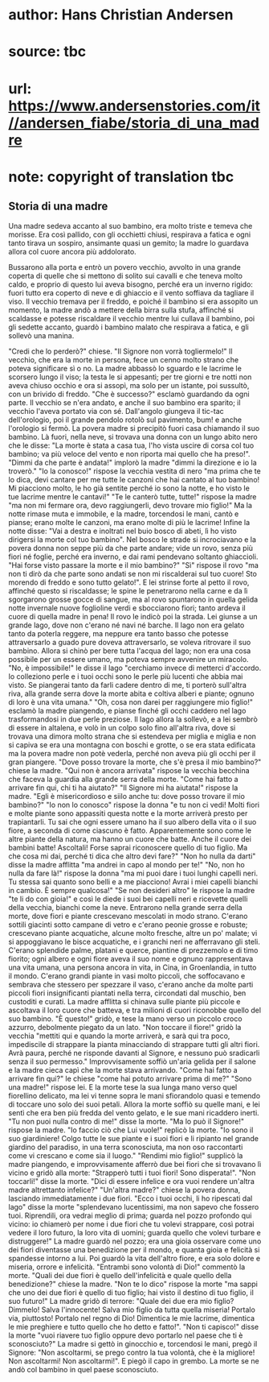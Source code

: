 # author: Hans Christian Andersen
# source: tbc
# url: https://www.andersenstories.com/it//andersen_fiabe/storia_di_una_madre
# note: copyright of translation tbc

## Storia di una madre 

Una madre sedeva accanto al suo bambino, era molto triste e temeva che
morisse. Era così pallido, con gli occhietti chiusi, respirava a fatica
e ogni tanto tirava un sospiro, ansimante quasi un gemito; la madre lo
guardava allora col cuore ancora più addolorato.

Bussarono alla porta e entrò un povero vecchio, avvolto in una grande
coperta di quelle che si mettono di solito sui cavalli e che teneva
molto caldo, e proprio di questo lui aveva bisogno, perché era un
inverno rigido: fuori tutto era coperto di neve e di ghiaccio e il vento
soffiava da tagliare il viso.
Il vecchio tremava per il freddo, e poiché il bambino si era assopito un
momento, la madre andò a mettere della birra sulla stufa, affinché si
scaldasse e potesse riscaldare il vecchio mentre lui cullava il bambino,
poi gli sedette accanto, guardò i bambino malato che respirava a fatica,
e gli sollevò una manina.

"Credi che lo perderò?" chiese. "Il Signore non vorrà togliermelo!"
Il vecchio, che era la morte in persona, fece un cenno molto strano che
poteva significare sì o no. La madre abbassò lo sguardo e le lacrime le
scorsero lungo il viso; la testa le si appesantì; per tre giorni e tre
notti non aveva chiuso occhio e ora si assopì, ma solo per un istante,
poi sussultò, con un brivido di freddo. "Che è successo?" esclamò
guardando da ogni parte. Il vecchio se n'era andato, e anche il suo
bambino era sparito; il vecchio l'aveva portato via con sé.
Dall'angolo giungeva il tic-tac dell'orologio, poi il grande pendolo
rotolò sul pavimento, bum! e anche l'orologio si fermò.
La povera madre si precipitò fuori casa chiamando il suo bambino.
Là fuori, nella neve, si trovava una donna con un lungo abito nero che
le disse: "La morte è stata a casa tua, l'ho vista uscire di corsa col
tuo bambino; va più veloce del vento e non riporta mai quello che ha
preso!".
"Dimmi da che parte è andata!" implorò la madre "dimmi la direzione e
io la troverò."
"Io la conosco!" rispose la vecchia vestita di nero "ma prima che te
lo dica, devi cantare per me tutte le canzoni che hai cantato al tuo
bambino! Mi piacciono molto, le ho già sentite perché io sono la notte,
e ho visto le tue lacrime mentre le cantavi!"
"Te le canterò tutte, tutte!" rispose la madre "ma non mi fermare
ora, devo raggiungerli, devo trovare mio figlio!"
Ma la notte rimase muta e immobile, e la madre, torcendosi le mani,
cantò e pianse; erano molte le canzoni, ma erano molte di più le
lacrime! Infine la notte disse: "Vai a destra e inoltrati nel buio
bosco di abeti, lì ho visto dirigersi la morte col tuo bambino".
Nel bosco le strade si incrociavano e la povera donna non seppe più da
che parte andare; vide un rovo, senza più fiori né foglie, perché era
inverno, e dai rami pendevano soltanto ghiaccioli.
"Hai forse visto passare la morte e il mio bambino?"
"Sì" rispose il rovo "ma non ti dirò da che parte sono andati se non
mi riscalderai sul tuo cuore! Sto morendo di freddo e sono tutto
gelato!".
E lei strinse forte al petto il rovo, affinché questo si riscaldasse; le
spine le penetrarono nella carne e da lì sgorgarono grosse gocce di
sangue, ma al rovo spuntarono in quella gelida notte invernale nuove
foglioline verdi e sbocciarono fiori; tanto ardeva il cuore di quella
madre in pena! Il rovo le indicò poi la strada.
Lei giunse a un grande lago, dove non c'erano né navi né barche. Il
lago non era gelato tanto da poterla reggere, ma neppure era tanto basso
che potesse attraversarlo a guado pure doveva attraversarlo, se voleva
ritrovare il suo bambino. Allora si chinò per bere tutta l'acqua del
lago; non era una cosa possibile per un essere umano, ma poteva sempre
avvenire un miracolo.
"No, è impossibile!" le disse il lago "cerchiamo invece di metterci
d'accordo. Io colleziono perle e i tuoi occhi sono le perle più lucenti
che abbia mai visto. Se piangerai tanto da farli cadere dentro di me, ti
porterò sull'altra riva, alla grande serra dove la morte abita e
coltiva alberi e piante; ognuno di loro è una vita umana."
"Oh, cosa non darei per raggiungere mio figlio!" esclamò la madre
piangendo, e pianse finché gli occhi caddero nel lago trasformandosi in
due perle preziose. Il lago allora la sollevò, e a lei sembrò di essere
in altalena, e volò in un colpo solo fino all'altra riva, dove si
trovava una dimora molto strana che si estendeva per miglia e miglia e
non si capiva se era una montagna con boschi e grotte, o se era stata
edificata ma la povera madre non potè vederla, perché non aveva più gli
occhi per il gran piangere.
"Dove posso trovare la morte, che s'è presa il mio bambino?" chiese
la madre.
"Qui non è ancora arrivata" rispose la vecchia becchina che faceva la
guardia alla grande serra della morte. "Come hai fatto a arrivare fin
qui, chi ti ha aiutato?"
"Il Signore mi ha aiutata!" rispose la madre. "Egli è misericordioso
e siilo anche tu: dove posso trovare il mio bambino?"
"Io non lo conosco" rispose la donna "e tu non ci vedi! Molti fiori e
molte piante sono appassiti questa notte e la morte arriverà presto per
trapiantarli. Tu sai che ogni essere umano ha il suo albero della vita o
il suo fiore, a seconda di come ciascuno è fatto. Apparentemente sono
come le altre piante della natura, ma hanno un cuore che batte. Anche il
cuore dei bambini batte! Ascoltali! Forse saprai riconoscere quello di
tuo figlio. Ma che cosa mi dai, perché ti dica che altro devi fare?"
"Non ho nulla da darti" disse la madre afflitta "ma andrei in capo al
mondo per te!"
"No, non ho nulla da fare là!" rispose la donna "ma mi puoi dare i
tuoi lunghi capelli neri. Tu stessa sai quanto sono belli e a me
piacciono! Avrai i miei capelli bianchi in cambio. È sempre qualcosa!"
"Se non desideri altro" le rispose la madre "te li do con gioia!" e
così le diede i suoi bei capelli neri e ricevette quelli della vecchia,
bianchi come la neve.
Entrarono nella grande serra della morte, dove fiori e piante crescevano
mescolati in modo strano. C'erano sottili giacinti sotto campane di
vetro e c'erano peonie grosse e robuste; crescevano piante acquatiche,
alcune molto fresche, altre un po' malate; vi si appoggiavano le bisce
acquatiche, e i granchi neri ne afferravano gli steli. C'erano
splendide palme, platani e querce, piantine di prezzemolo e di timo
fiorito; ogni albero e ogni fiore aveva il suo nome e ognuno
rappresentava una vita umana, una persona ancora in vita, in Cina, in
Groenlandia, in tutto il mondo. C'erano grandi piante in vasi molto
piccoli, che soffocavano e sembrava che stessero per spezzare il vaso,
c'erano anche da molte parti piccoli fiori insignificanti piantati
nella terra, circondati dal muschio, ben custoditi e curati. La madre
afflitta si chinava sulle piante più piccole e ascoltava il loro cuore
che batteva, e tra milioni di cuori riconobbe quello del suo bambino.
"È questo!" gridò, e tese la mano verso un piccolo croco azzurro,
debolmente piegato da un lato.
"Non toccare il fiore!" gridò la vecchia "mettiti qui e quando la
morte arriverà, e sarà qui tra poco, impediscile di strappare la pianta
minacciando di strappare tutti gli altri fiori. Avrà paura, perché ne
risponde davanti al Signore, e nessuno può sradicarli senza il suo
permesso."
Improvvisamente soffiò un'aria gelida per il salone e la madre cieca
capì che la morte stava arrivando.
"Come hai fatto a arrivare fin qui?" le chiese "come hai potuto
arrivare prima di me?"
"Sono una madre!" rispose lei.
E la morte tese la sua lunga mano verso quel fiorellino delicato, ma lei
vi tenne sopra le mani sfiorandolo quasi e temendo di toccare uno solo
dei suoi petali. Allora la morte soffiò su quelle mani, e lei sentì che
era ben più fredda del vento gelato, e le sue mani ricaddero inerti.
"Tu non puoi nulla contro di me!" disse la morte.
"Ma lo può il Signore!" rispose la madre.
"Io faccio ciò che Lui vuole!" replicò la morte. "Io sono il suo
giardiniere! Colgo tutte le sue piante e i suoi fiori e li ripianto nel
grande giardino del paradiso, in una terra sconosciuta, ma non oso
raccontarti come vi crescano e come sia il luogo."
"Rendimi mio figlio!" supplicò la madre piangendo, e improvvisamente
afferrò due bei fiori che si trovavano lì vicino e gridò alla morte:
"Strapperò tutti i tuoi fiori! Sono disperata!".
"Non toccarli!" disse la morte. "Dici di essere infelice e ora vuoi
rendere un'altra madre altrettanto infelice?"
"Un'altra madre?" chiese la povera donna, lasciando immediatamente i
due fiori.
"Ecco i tuoi occhi, li ho ripescati dal lago" disse la morte
"splendevano lucentissimi, ma non sapevo che fossero tuoi. Riprendili,
ora vedrai meglio di prima; guarda nel pozzo profondo qui vicino: io
chiamerò per nome i due fiori che tu volevi strappare, così potrai
vedere il loro futuro, la loro vita di uomini; guarda quello che volevi
turbare e distruggere!"
La madre guardò nel pozzo; era una gioia osservare come uno dei fiori
diventasse una benedizione per il mondo, e quanta gioia e felicità si
spandesse intorno a lui. Poi guardò la vita dell'altro fiore, e era
solo dolore e miseria, orrore e infelicità.
"Entrambi sono volontà di Dio!" commentò la morte.
"Quali dei due fiori è quello dell'infelicità e quale quello della
benedizione?" chiese la madre.
"Non te lo dico" rispose la morte "ma sappi che uno dei due fiori è
quello di tuo figlio; hai visto il destino di tuo figlio, il suo
futuro!"
La madre gridò di terrore: "Quale dei due era mio figlio? Dimmelo!
Salva l'innocente! Salva mio figlio da tutta quella miseria! Portalo
via, piuttosto! Portalo nel regno di Dio! Dimentica le mie lacrime,
dimentica le mie preghiere e tutto quello che ho detto e fatto!".
"Non ti capisco!" disse la morte "vuoi riavere tuo figlio oppure devo
portarlo nel paese che ti è sconosciuto?"
La madre si gettò in ginocchio e, torcendosi le mani, pregò il Signore:
"Non ascoltarmi, se prego contro la tua volontà, che è la migliore! Non
ascoltarmi! Non ascoltarmi!".
E piegò il capo in grembo.
La morte se ne andò col bambino in quel paese sconosciuto.
